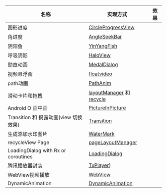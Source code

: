 | 名称  | 实现方式 | 效果  |
| ---- | ---- | ---- |
|圆形进度| [CircleProgressView](https://github.com/SheTieJun/CustomView/blob/master/lib/src/main/java/me/shetj/custom/CircleProgressView.kt) |      |
| 角进度 | [AngleSeekBar](https://github.com/SheTieJun/CustomView/blob/master/lib/src/main/java/me/shetj/custom/AngleSeekBar.kt) |      |
| 阴阳鱼 | [YinYangFish](https://github.com/SheTieJun/CustomView/blob/master/lib/src/main/java/me/shetj/custom/YinYangFish.kt) |      |
| 呼吸阴影 | [HaloView](https://github.com/SheTieJun/CustomView/blob/master/lib/src/main/java/me/shetj/custom/HaloView.kt) | |
| 勋章动画 | [MedalDialog](https://github.com/SheTieJun/CustomView/blob/master/app/src/main/java/me/shetj/customviewdemo/utils/MedalDialog.kt) | |
| 视频悬浮窗 | [floatvideo](https://github.com/SheTieJun/CustomView/tree/master/app/src/main/java/me/shetj/customviewdemo/floatvideo) | |
| path动画 | [PathAnim](https://github.com/SheTieJun/CustomView/tree/master/app/src/main/java/me/shetj/customviewdemo/anim/PathAnim.kt) | |
| 滑动卡片和拖拽 |[layoutManager](https://github.com/SheTieJun/CustomView/blob/master/lib/src/main/java/me/shetj/custom/layoutManager) 和 [recycle](https://github.com/SheTieJun/CustomView/tree/master/app/src/main/java/me/shetj/customviewdemo/recycle)| |
| Android O 画中画|[PictureInPicture](https://github.com/SheTieJun/CustomView/tree/master/app/src/main/java/me/shetj/customviewdemo/pic) | |
| Transition 和 揭露动画(view 切换效果)|[Transition](https://github.com/SheTieJun/CustomView/tree/master/app/src/main/java/me/shetj/customviewdemo/tansition)||
| 生成添加水印图片|[WaterMark](https://github.com/SheTieJun/CustomView/tree/master/app/src/main/java/me/shetj/customviewdemo/water_mark) | |
| recycleView Page|[pageLayoutManager](https://github.com/SheTieJun/CustomView/tree/master/app/src/main/java/me/shetj/customviewdemo/page)||
| LoadingDialog with Rx or coroutines |[LoadingDialog](https://github.com/SheTieJun/CustomView/tree/master/app/src/main/java/me/shetj/customviewdemo/utils/LoadingDialog.kt)||
|腾讯播放器封装|[TxPlayer](/playerkit))||
|WebView视频播放|[WebView](https://github.com/SheTieJun/CustomView/tree/master/app/src/main/java/me/shetj/customviewdemo/webview)||
|DynamicAnimation| [DynamicAnimation](app/src/main/java/me/shetj/customviewdemo/anim/DynamicAnim.kt) | |
